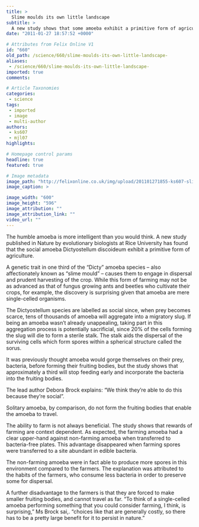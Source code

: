 ```yaml
---
title: >
  Slime moulds its own little landscape
subtitle: >
  A new study shows that some amoeba exhibit a primitive form of agriculture
date: "2011-01-27 18:57:52 +0000"

# Attributes from Felix Online V1
id: "660"
old_path: /science/660/slime-moulds-its-own-little-landscape-
aliases:
 - /science/660/slime-moulds-its-own-little-landscape-
imported: true
comments:

# Article Taxonomies
categories:
 - science
tags:
 - imported
 - image
 - multi-author
authors:
 - ks607
 - mjl07
highlights:

# Homepage control params
headline: true
featured: true

# Image metadata
image_path: "http://felixonline.co.uk/img/upload/201101271855-ks607-slimestu.jpg"
image_caption: >

image_width: "600"
image_height: "596"
image_attribution: ""
image_attribution_link: ""
video_url: ""
---
```


The humble amoeba is more intelligent than you would think. A new study published in Nature by evolutionary biologists at Rice University has found that the social amoeba Dictyostellum discoideum exhibit a primitive form of agriculture.

A genetic trait in one third of the “Dicty” amoeba species – also affectionately known as “slime mould” – causes them to engage in dispersal and prudent harvesting of the crop. While this form of farming may not be as advanced as that of fungus growing ants and beetles who cultivate their crops, for example, the discovery is surprising given that amoeba are mere single-celled organisms.

The Dictyostellum species are labelled as social since, when prey becomes scarce, tens of thousands of amoeba will aggregate into a migratory slug. If being an amoeba wasn’t already unappealing, taking part in this aggregation process is potentially sacrificial, since 20% of the cells forming the slug will die to form a sterile stalk. The stalk aids the dispersal of the surviving cells which form spores within a spherical structure called the sorus.

It was previously thought amoeba would gorge themselves on their prey, bacteria, before forming their fruiting bodies, but the study shows that approximately a third will stop feeding early and incorporate the bacteria into the fruiting bodies.

The lead author Debora Brock explains: “We think they’re able to do this because they’re social”.

Solitary amoeba, by comparison, do not form the fruiting bodies that enable the amoeba to travel.

The ability to farm is not always beneficial. The study shows that rewards of farming are context dependent. As expected, the farming amoeba had a clear upper-hand against non-farming amoeba when transferred to bacteria-free plates. This advantage disappeared when farming spores were transferred to a site abundant in edible bacteria.

The non-farming amoeba were in fact able to produce more spores in this environment compared to the farmers. The explanation was attributed to the habits of the farmers, who consume less bacteria in order to preserve some for dispersal.

A further disadvantage to the farmers is that they are forced to make smaller fruiting bodies, and cannot travel as far. “To think of a single-celled amoeba performing something that you could consider farming, I think, is surprising,” Ms Brock sai,. “choices like that are generally costly, so there has to be a pretty large benefit for it to persist in nature.”
